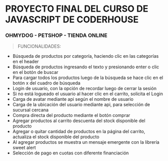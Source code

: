  # **PROYECTO FINAL DEL CURSO DE JAVASCRIPT DE CODERHOUSE** #

 
### OHMYDOG - PETSHOP - TIENDA ONLINE ###
 

>  FUNCIONALIDADES:
- Búsqueda de productos por categoría, haciendo clic en las categorías en el header
- Búsqueda de productos ingresando el texto y presionando enter o clic en el botón de buscar
- Para cargar todos los productos luego de la búsqueda se hace clic en el botón x del cuadro de búsqueda
- Login de usuario, con la opción de recordar luego de cerrar la sesión
- Si no está logueado el usuario al hacer clic en el carrito, solicita el Login
- Carga de avatar mediante api según el nombre de usuario
- Carga de la ubicación del usuario mediante api, para selección de sucursal cercana
- Compra directa del producto mediante el botón comprar
- Agregar productos al carrito descuenta del stock disponible del producto
- Agregar o quitar cantidad de productos en la página del carrito, actualiza el stock disponible del producto
- Al agregar productos se muestra un mensaje emergente con la librería sweet alert
- Selección de pago en cuotas con diferente financiación
